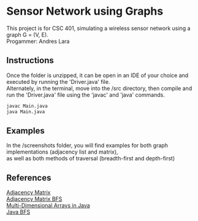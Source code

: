 # Sensor Network using Graphs

This project is for CSC 401, simulating a wireless sensor network using a graph G = (V, E).\
Progammer: Andres Lara

## Instructions

Once the folder is unzipped, it can be open in an IDE of your choice and executed by running the 'Driver.java' file.\
Alternately, in the terminal, move into the /src directory, then compile and run the 'Driver.java' file using the 'javac' and 'java' commands.

```bash
javac Main.java
java Main.java
```

## Examples

In the /screenshots folder, you will find examples for both graph implementations (adjacency list and matrix),\
as well as both methods of traversal (breadth-first and depth-first)

## References
[Adjacency Matrix](https://www.geeksforgeeks.org/adjacency-matrix-meaning-and-definition-in-dsa/)\
[Adjacency Matrix BFS](https://www.geeksforgeeks.org/implementation-of-bfs-using-adjacency-matrix/)\
[Multi-Dimensional Arrays in Java](https://www.geeksforgeeks.org/multidimensional-arrays-in-java/)\
[Java BFS](https://gist.github.com/tamzidpeace/7c6ae5718a5615ac1c7af0a2712750dd)
